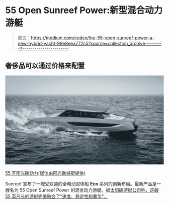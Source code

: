 # 55 Open Sunreef Power:新型混合动力游艇

> 原文：<https://medium.com/codex/the-55-open-sunreef-power-a-new-hybrid-yacht-99e8eea772c5?source=collection_archive---------7----------------------->

## 奢侈品可以通过价格来配置

![](img/00013e9e67766e7098ea6b75b7eb39b4.png)

[55 开阳光礁动力(媒体由阳光礁游艇提供)](https://www.sunreef-yachts.com/images/pages/yachts/power-55-open/src/55-Open-Sunreef-Power-exterior-07.jpg?3.8.0.6773.91)

Sunreef 宣布了一艘受欢迎的全电动双体船 **Eco** 系列的创新布局。最新产品是一艘名为 55 Open Sunreef Power 的混合动力游艇。据[太阳礁游艇公司称，这艘 55 英尺长的游艇完美融合了“速度、稳定性和奢华”。](https://www.sunreef-yachts.com/en/55-open-sunreef-power)